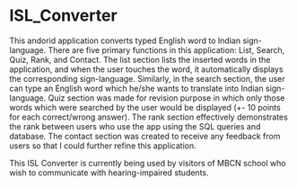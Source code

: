 # ISL_Converter
This andorid application converts typed English word to Indian sign-language. There are five primary functions in this application: List, Search, Quiz, Rank, and Contact. The list section lists the inserted words in the application, and when the user touches the word, it automatically displays the corresponding sign-language. Similarly, in the search section, the user can type an English word which he/she wants to translate into Indian sign-language. Quiz section was made for revision purpose in which only those words which were searched by the user would be displayed (+- 10 points for each correct/wrong answer). The rank section effectively demonstrates the rank between users who use the app using the SQL queries and database. The contact section was created to receive any feedback from users so that I could further refine this application.

This ISL Converter is currently being used by visitors of MBCN school who wish to communicate with hearing-impaired students.
